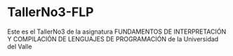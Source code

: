 # TallerNo3-FLP
Este es el TallerNo3 de la asignatura FUNDAMENTOS DE INTERPRETACIÓN Y COMPILACIÓN DE LENGUAJES DE PROGRAMACIÓN de la Universidad del Valle
